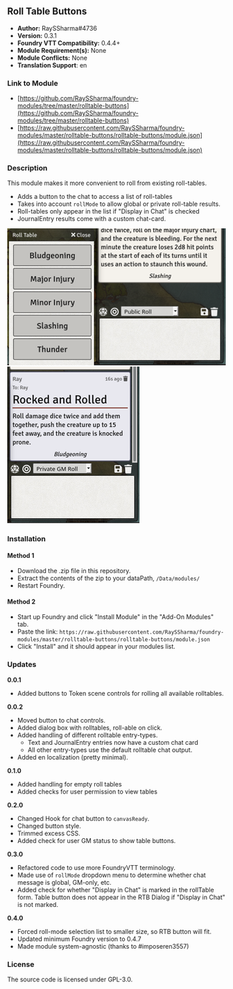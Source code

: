## Roll Table Buttons

* **Author:** RaySSharma#4736
* **Version:** 0.3.1
* **Foundry VTT Compatibility:** 0.4.4+
* **Module Requirement(s):** None
* **Module Conflicts:** None
* **Translation Support**: en

### Link to Module
* [https://github.com/RaySSharma/foundry-modules/tree/master/rolltable-buttons](https://github.com/RaySSharma/foundry-modules/tree/master/rolltable-buttons)
* [https://raw.githubusercontent.com/RaySSharma/foundry-modules/master/rolltable-buttons/rolltable-buttons/module.json](https://raw.githubusercontent.com/RaySSharma/foundry-modules/master/rolltable-buttons/rolltable-buttons/module.json)

### Description

This module makes it more convenient to roll from existing roll-tables.
- Adds a button to the chat to access a list of roll-tables
- Takes into account `rollMode` to allow global or private roll-table results.
- Roll-tables only appear in the list if "Display in Chat" is checked
- JournalEntry results come with a custom chat-card. 

![New Button + Dialog](./images/rolltable-dialog.png "New Button + Dialog")
![Chat Card + GM Roll](./images/gmroll.png "Chat Card + GM Roll")



### Installation

#### Method 1
- Download the .zip file in this repository.
- Extract the contents of the zip to your dataPath, `/Data/modules/`
- Restart Foundry.

#### Method 2
- Start up Foundry and click "Install Module" in the "Add-On Modules" tab.
- Paste the link: `https://raw.githubusercontent.com/RaySSharma/foundry-modules/master/rolltable-buttons/rolltable-buttons/module.json`
- Click "Install" and it should appear in your modules list.

### Updates
**0.0.1**
- Added buttons to Token scene controls for rolling all available rolltables.

**0.0.2**
- Moved button to chat controls.
- Added dialog box with rolltables, roll-able on click.
- Added handling of different rolltable entry-types.
    - Text and JournalEntry entries now have a custom chat card
    - All other entry-types use the default rolltable chat output.
- Added en localization (pretty minimal).

**0.1.0**
- Added handling for empty roll tables
- Added checks for user permission to view tables

**0.2.0**
- Changed Hook for chat button to `canvasReady`.
- Changed button style.
- Trimmed excess CSS.
- Added check for user GM status to show table buttons.

**0.3.0**
- Refactored code to use more FoundryVTT terminology.
- Made use of `rollMode` dropdown menu to determine whether chat message is global, GM-only, etc.
- Added check for whether "Display in Chat" is marked in the rollTable form. Table button does not appear in the RTB Dialog if "Display in Chat" is not marked.

**0.4.0**
- Forced roll-mode selection list to smaller size, so RTB button will fit.
- Updated minimum Foundry version to 0.4.7
- Made module system-agnostic (thanks to #imposeren3557)

### License
The source code is licensed under GPL-3.0.
